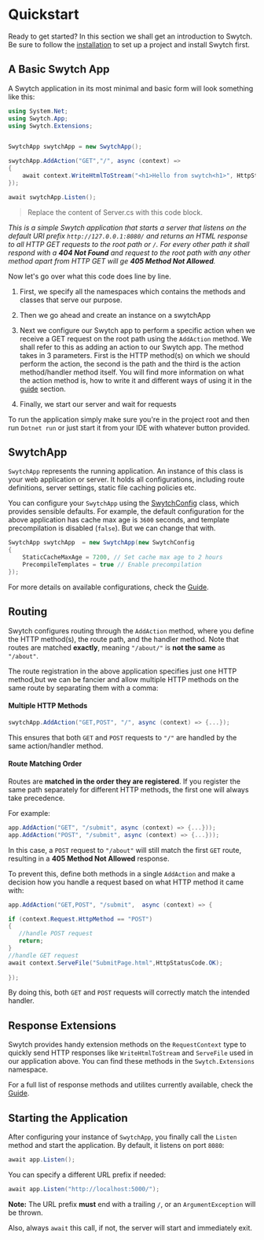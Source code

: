 # Quickstart

Ready to get started? In this section we shall get an introduction to Swytch. Be sure 
to follow the [installation](Installation.md) to set up a project and install Swytch first.



## A Basic Swytch App

A Swytch application in its most minimal and basic form will look something like this: 

```csharp
using System.Net;
using Swytch.App;
using Swytch.Extensions;


SwytchApp swytchApp = new SwytchApp();

swytchApp.AddAction("GET","/", async (context) =>
{
    await context.WriteHtmlToStream("<h1>Hello from swytch<h1>", HttpStatusCode.OK);
});

await swytchApp.Listen();

```
> Replace the content of Server.cs with this code block.

_This is a simple Swytch application that starts a server that listens on the default URI prefix `http://127.0.0.1:8080/` and
returns an HTML response to all HTTP GET requests to the root path or `/`. For every other path it shall respond with a 
**404 Not Found** and request to the root path with any other method apart 
from HTTP GET will ge **405 Method Not Allowed**._

Now let's go over  what this code does line by line.

1. First, we specify all the namespaces which contains the methods and classes that serve our purpose.

2. Then we go ahead and create an instance on a swytchApp

3. Next we configure our Swytch app to perform a specific action when we receive a GET request on the root path using
the `AddAction` method. We shall refer to this as adding an action to our Swytch app. The method takes in 3 parameters. First is
the HTTP method(s) on which we should perform the action, the second is the path and the third is the action method/handler method
itself. You will find more information on what the action method is, how to write it and different ways of using it in
the [guide]() section.

4. Finally, we start our server and wait for requests


To run the application simply make sure you're in the project root and then run `Dotnet run`
or just start it from your IDE with whatever button provided.




## SwytchApp

`SwytchApp` represents the running application. An instance of this class is your web application or server.
It holds all configurations, including route definitions, server settings, static file caching
policies etc.

You can configure your `SwytchApp` using the [SwytchConfig](#) class, which provides sensible defaults. 
For example, the default configuration for the above application has cache max age is `3600` seconds,
and template precompilation is disabled (`false`). But we can change that with.

```csharp
SwytchApp swytchApp  = new SwytchApp(new SwytchConfig
{
    StaticCacheMaxAge = 7200, // Set cache max age to 2 hours
    PrecompileTemplates = true // Enable precompilation
});
```

For more details on available configurations, check the [Guide](#).





## Routing 

Swytch configures routing through the `AddAction` method, where you define the HTTP method(s),
the route path, and the handler method. Note that routes are matched **exactly**, meaning `"/about/"` is
**not the same** as `"/about"`.

The route registration in the above application specifies just one HTTP method,but we can be fancier 
and allow  multiple HTTP methods on the same route by separating them with a comma:

#### Multiple HTTP Methods

```csharp
swytchApp.AddAction("GET,POST", "/", async (context) => {...});
```
This ensures that both `GET` and `POST` requests to `"/"` are handled by the same action/handler method.

#### Route Matching Order

Routes are **matched in the order they are registered**. If you register the same path separately for different HTTP methods, 
the first one will always take precedence.

For example:

```csharp
app.AddAction("GET", "/submit", async (context) => {...}));
app.AddAction("POST", "/submit", async (context) => {...}));
```  

In this case, a `POST` request to `"/about"` will still match the first `GET` route,
resulting in a **405 Method Not Allowed** response.

To prevent this, define both methods in a single `AddAction` and make a decision how you handle
a request based on what HTTP method it came with:

```csharp
app.AddAction("GET,POST", "/submit",  async (context) => {

if (context.Request.HttpMethod == "POST")
{
   //handle POST request
   return;
}
//handle GET request
await context.ServeFile("SubmitPage.html",HttpStatusCode.OK);
    
});
```  
By doing this, both `GET` and `POST` requests will correctly match the intended handler.




## Response Extensions

Swytch provides handy extension methods on the `RequestContext` type to quickly send HTTP responses 
like  `WriteHtmlToStream` and `ServeFile` used in our application above.
You can find these methods in the `Swytch.Extensions` namespace.

For a full list of response methods and utilites currently available, check the [Guide](#).



## Starting the Application

After configuring your  instance of `SwytchApp`, you finally call the `Listen` method and start the application. By default, it listens on port `8080`:

```csharp
await app.Listen();
```  

You can specify a different URL prefix if needed:

```csharp
await app.Listen("http://localhost:5000/");
```  

**Note:** The URL prefix **must** end with a trailing `/`, or an `ArgumentException` will be thrown.

Also, always `await` this call, if not, the server will start and immediately exit.  


